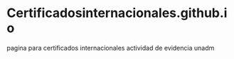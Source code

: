 # Certificadosinternacionales.github.io
pagina para certificados internacionales actividad de evidencia unadm
